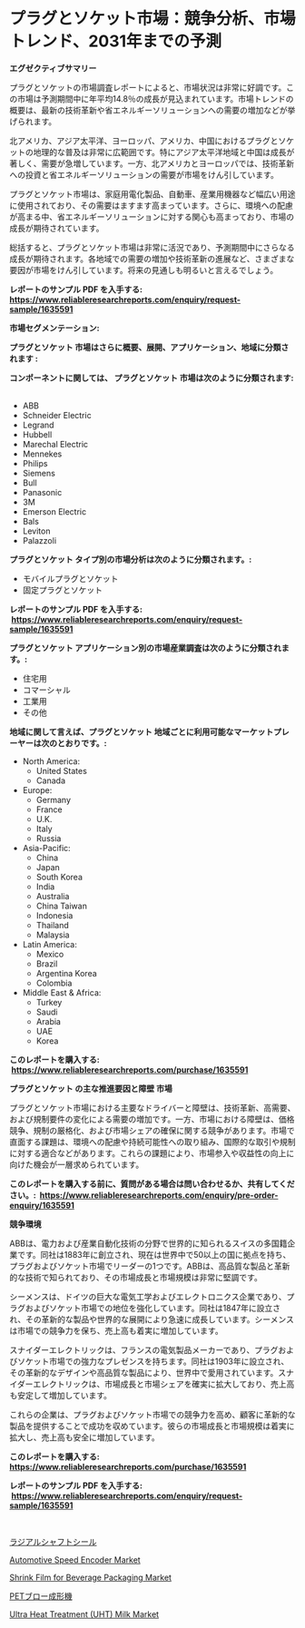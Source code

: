 <p><h1>プラグとソケット市場：競争分析、市場トレンド、2031年までの予測</h1></p><p><strong>エグゼクティブサマリー</strong></p>
<p><p>プラグとソケットの市場調査レポートによると、市場状況は非常に好調です。この市場は予測期間中に年平均14.8％の成長が見込まれています。市場トレンドの概要は、最新の技術革新や省エネルギーソリューションへの需要の増加などが挙げられます。</p><p>北アメリカ、アジア太平洋、ヨーロッパ、アメリカ、中国におけるプラグとソケットの地理的な普及は非常に広範囲です。特にアジア太平洋地域と中国は成長が著しく、需要が急増しています。一方、北アメリカとヨーロッパでは、技術革新への投資と省エネルギーソリューションの需要が市場をけん引しています。</p><p>プラグとソケット市場は、家庭用電化製品、自動車、産業用機器など幅広い用途に使用されており、その需要はますます高まっています。さらに、環境への配慮が高まる中、省エネルギーソリューションに対する関心も高まっており、市場の成長が期待されています。</p><p>総括すると、プラグとソケット市場は非常に活況であり、予測期間中にさらなる成長が期待されます。各地域での需要の増加や技術革新の進展など、さまざまな要因が市場をけん引しています。将来の見通しも明るいと言えるでしょう。</p></p>
<p><strong>レポートのサンプル PDF を入手する: <a href="https://www.reliableresearchreports.com/enquiry/request-sample/1635591">https://www.reliableresearchreports.com/enquiry/request-sample/1635591</a></strong></p>
<p><strong>市場セグメンテーション:</strong></p>
<p><strong> プラグとソケット 市場はさらに概要、展開、アプリケーション、地域に分類されます :</strong></p>
<p><strong>コンポーネントに関しては、 プラグとソケット 市場は次のように分類されます: &nbsp;</strong></p>
<p><ul><li>ABB</li><li>Schneider Electric</li><li>Legrand</li><li>Hubbell</li><li>Marechal Electric</li><li>Mennekes</li><li>Philips</li><li>Siemens</li><li>Bull</li><li>Panasonic</li><li>3M</li><li>Emerson Electric</li><li>Bals</li><li>Leviton</li><li>Palazzoli</li></ul></p>
<p><strong> プラグとソケット タイプ別の市場分析は次のように分類されます。:</strong></p>
<p><ul><li>モバイルプラグとソケット</li><li>固定プラグとソケット</li></ul></p>
<p><strong>レポートのサンプル PDF を入手する: &nbsp;<a href="https://www.reliableresearchreports.com/enquiry/request-sample/1635591">https://www.reliableresearchreports.com/enquiry/request-sample/1635591</a></strong></p>
<p><strong> プラグとソケット アプリケーション別の市場産業調査は次のように分類されます。:</strong></p>
<p><ul><li>住宅用</li><li>コマーシャル</li><li>工業用</li><li>その他</li></ul></p>
<p><strong>地域に関して言えば、プラグとソケット 地域ごとに利用可能なマーケットプレーヤーは次のとおりです。:</strong></p>
<p><ul>
    <li>
        North America:
        <ul>
            <li>United States</li>
            <li>Canada</li>
        </ul>
    </li>
    <li>
        Europe:
        <ul>
            <li>Germany</li>
            <li>France</li>
            <li>U.K.</li>
            <li>Italy</li>
            <li>Russia</li>
        </ul>
    </li>
    <li>
        Asia-Pacific:
        <ul>
            <li>China</li>
            <li>Japan</li>
            <li>South Korea</li>
            <li>India</li>
            <li>Australia</li>
            <li>China Taiwan</li>
            <li>Indonesia</li>
            <li>Thailand</li>
            <li>Malaysia</li>
        </ul>
    </li>
    <li>
        Latin America:
        <ul>
            <li>Mexico</li>
            <li>Brazil</li>
            <li>Argentina Korea</li>
            <li>Colombia</li>
        </ul>
    </li>
    <li>
        Middle East & Africa:
        <ul>
            <li>Turkey</li>
            <li>Saudi</li>
            <li>Arabia</li>
            <li>UAE</li>
            <li>Korea</li>
        </ul>
    </li>
    </ul></p>
<p><strong>このレポートを購入する: &nbsp;<a href="https://www.reliableresearchreports.com/purchase/1635591">https://www.reliableresearchreports.com/purchase/1635591</a></strong></p>
<p><strong>プラグとソケット の主な推進要因と障壁 市場</strong></p>
<p><p>プラグとソケット市場における主要なドライバーと障壁は、技術革新、高需要、および規制要件の変化による需要の増加です。一方、市場における障壁は、価格競争、規制の厳格化、および市場シェアの確保に関する競争があります。市場で直面する課題は、環境への配慮や持続可能性への取り組み、国際的な取引や規制に対する適合などがあります。これらの課題により、市場参入や収益性の向上に向けた機会が一層求められています。</p></p>
<p><strong>このレポートを購入する前に、質問がある場合は問い合わせるか、共有してください。:&nbsp; <a href="https://www.reliableresearchreports.com/enquiry/pre-order-enquiry/1635591">https://www.reliableresearchreports.com/enquiry/pre-order-enquiry/1635591</a></strong></p>
<p><strong>競争環境</strong></p>
<p><p>ABBは、電力および産業自動化技術の分野で世界的に知られるスイスの多国籍企業です。同社は1883年に創立され、現在は世界中で50以上の国に拠点を持ち、プラグおよびソケット市場でリーダーの1つです。ABBは、高品質な製品と革新的な技術で知られており、その市場成長と市場規模は非常に堅調です。</p><p>シーメンスは、ドイツの巨大な電気工学およびエレクトロニクス企業であり、プラグおよびソケット市場での地位を強化しています。同社は1847年に設立され、その革新的な製品や世界的な展開により急速に成長しています。シーメンスは市場での競争力を保ち、売上高も着実に増加しています。</p><p>スナイダーエレクトリックは、フランスの電気製品メーカーであり、プラグおよびソケット市場での強力なプレゼンスを持ちます。同社は1903年に設立され、その革新的なデザインや高品質な製品により、世界中で愛用されています。スナイダーエレクトリックは、市場成長と市場シェアを確実に拡大しており、売上高も安定して増加しています。</p><p>これらの企業は、プラグおよびソケット市場での競争力を高め、顧客に革新的な製品を提供することで成功を収めています。彼らの市場成長と市場規模は着実に拡大し、売上高も安全に増加しています。</p></p>
<p><strong>このレポートを購入する: &nbsp; <a href="https://www.reliableresearchreports.com/purchase/1635591">https://www.reliableresearchreports.com/purchase/1635591</a></strong></p>
<p><strong>レポートのサンプル PDF を入手する: &nbsp;<a href="https://www.reliableresearchreports.com/enquiry/request-sample/1635591">https://www.reliableresearchreports.com/enquiry/request-sample/1635591</a></strong><strong></strong></p>
<p>&nbsp;</p>
<p><p><a href="https://github.com/cbigkbh02719/Market-Research-Report-List-1/blob/main/70686617329.md">ラジアルシャフトシール</a></p><p><a href="https://simplistic-meeting-7ee.notion.site/Automotive-Speed-Encoder-Market-A-Comprehensive-Report-of-its-Market-Share-Growth-Trends-2024-2-86602e02cd9f42e49b145fa8fef25d9d">Automotive Speed Encoder Market</a></p><p><a href="https://issuu.com/reportprime-2/docs/shrink-film-for-beverage-packaging-market-size-203">Shrink Film for Beverage Packaging Market</a></p><p><a href="https://medium.com/@skylarreilly36/%E3%83%9A%E3%83%83%E3%83%88%E3%83%96%E3%83%AD%E3%83%BC%E3%83%A2%E3%83%BC%E3%83%AB%E3%83%87%E3%82%A3%E3%83%B3%E3%82%B0%E6%A9%9F%E6%A2%B0%E5%B8%82%E5%A0%B4-%E7%AB%B6%E4%BA%89%E5%88%86%E6%9E%90-%E5%B8%82%E5%A0%B4%E5%8B%95%E5%90%91-2031%E5%B9%B4%E3%81%BE%E3%81%A7%E3%81%AE%E4%BA%88%E6%B8%AC-3d3e6376a837">PETブロー成形機</a></p><p><a href="https://github.com/provorikovar/Market-Research-Report-List-3/blob/main/ultra-heat-treatment-uht-milk-market.md">Ultra Heat Treatment (UHT) Milk Market</a></p></p>